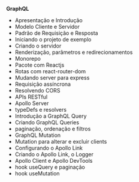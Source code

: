 **GraphQL**
- Apresentação e Introdução
- Modelo Cliente e Servidor
- Padrão de Requisição e Resposta
- Iniciando o projeto de exemplo
- Criando o servidor
- Renderização, parâmetros e redirecionamentos
- Monorepo
- Pacote com Reactjs
- Rotas com react-router-dom
- Mudando server para express
- Requisição assíncrona
- Resolvendo CORS
- APIs RESTful
- Apollo Server
- typeDefs e resolvers
- Introdução a GraphQL Query
- Criando GraphQL Queries
- paginação, ordenação e filtros
- GraphQL Mutation
- Mutation para alterar e excluir clients
- Configurando o Apollo Link
- Criando o Apollo Link, o Logger
- Apollo Client e Apollo DevTools
- hook useQuery e paginação
- hook useMutation

